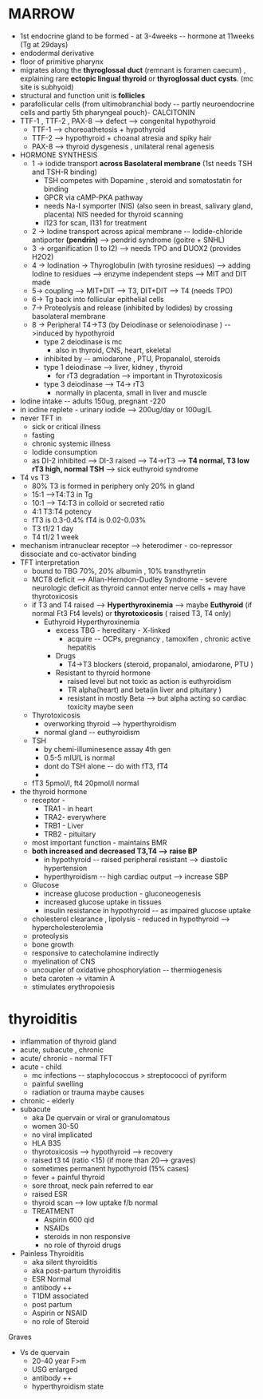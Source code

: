 # MARROW 
- 1st endocrine gland to be formed - at 3-4weeks -- hormone at 11weeks (Tg at 29days)
- endodermal derivative 
- floor of primitive pharynx 
- migrates along the **thyroglossal duct** (remnant is foramen caecum) , explaining rare **ectopic lingual thyroid** or **thyroglossal duct cysts**. (mc site is subhyoid) 
- structural and function unit is **follicles**  
- parafollicular cells (from ultimobranchial body -- partly neuroendocrine cells and partly 5th pharyngeal pouch)- CALCITONIN 
- TTF-1 , TTF-2 , PAX-8 --> defect --> congenital hypothyroid 
	- TTF-1 --> choreoathetosis + hypothyroid 
	- TTF-2 --> hypothyroid + choanal atresia and spiky hair 
	- PAX-8 --> thyroid dysgenesis , unilateral renal agenesis 
- HORMONE SYNTHESIS 
	- 1 -> iodide transport **across Basolateral membrane** (1st needs TSH and TSH-R binding)
		- TSH competes with Dopamine , steroid and somatostatin for binding 
		- GPCR via cAMP-PKA pathway 
		- needs Na-I symporter (NIS) (also seen in breast, salivary gland, placenta) NIS needed for thyroid scanning 
		- I123 for scan, I131 for treatment 
	- 2 -> Iodine transport across apical membrane -- Iodide-chloride antiporter **(pendrin)** --> pendrid syndrome (goitre + SNHL)
	- 3 -> organification (I to I2) --> needs TPO and DUOX2 (provides H2O2) 
	- 4 -> Iodination -> Thyroglobulin (with tyrosine residues) --> adding Iodine to residues --> enzyme independent steps --> MIT and DIT made
	- 5-> coupling --> MIT+DIT --> T3, DIT+DIT --> T4 (needs TPO)
	- 6-> Tg back into follicular epithelial  cells 
	- 7-> Proteolysis and release (inhibited by Iodides) by crossing basolateral membrane 
	- 8 -> Peripheral T4->T3 (by Deiodinase or selenoiodinase ) -->induced by hypothyroid 
		- type 2 deiodinase is mc 
			- also in thyroid, CNS, heart, skeletal 
		- inhibited by -- amiodarone , PTU, Propanalol, steroids 
		- type 1 deiodinase --> liver, kidney , thyroid  
			- for rT3 degradation --> important in Thyrotoxicosis 
		- type 3 deiodinase --> T4-> rT3 
			- normally in placenta, small in liver and muscle 
- Iodine intake -- adults 150ug, pregnant -220 
- in iodine replete - urinary iodide --> 200ug/day or 100ug/L 
- never TFT in 
	- sick or critical illness 
	- fasting 
	- chronic systemic illness 
	- Iodide consumption 
	- as DI-2 inhibited --> DI-3 raised --> T4->rT3 --> **T4 normal, T3 low rT3 high, normal TSH** --> sick euthyroid syndrome 
- T4 vs T3 
	- 80% T3 is formed in periphery only 20% in gland 
	- 15:1 -->T4:T3 in Tg
	- 10:1 --> T4:T3 in colloid or secreted ratio 
	- 4:1 T3:T4 potency 
	- fT3 is 0.3-0.4% fT4 is 0.02-0.03% 
	- T3 t1/2 1 day 
	- T4 t1/2 1 week
- mechanism  intranuclear receptor --> heterodimer - co-repressor dissociate and co-activator binding 
- TFT interpretation 
	- bound to TBG 70%, 20% albumin , 10% transthyretin 
	- MCT8 deficit --> Allan-Herndon-Dudley Syndrome - severe neurologic deficit as thyroid cannot enter nerve cells + may have thyrotoxicosis 
	- if T3 and T4 raised --> **Hyperthyroxinemia** --> maybe **Euthyroid** (if normal Ft3 Ft4 levels) or **thyrotoxicosis** ( raised T3, T4 only)
		- Euthyroid Hyperthyroxinemia 
			- excess TBG - hereditary - X-linked 
				- acquire -- OCPs, pregnancy , tamoxifen , chronic active hepatitis 
			- Drugs 
				- T4->T3 blockers (steroid, propanalol, amiodarone, PTU )
			- Resistant to thyroid hormone 
				- raised level but not toxic as action is euthyroidism 
				- TR alpha(heart) and beta(in liver and pituitary )
				- resistant in mostly Beta --> but alpha acting so cardiac toxicity maybe seen 
	- Thyrotoxicosis 
		- overworking thyroid --> hyperthyroidism 
		- normal gland -- euthyroidism 
	- TSH 
		- by chemi-illuminesence assay 4th gen 
		- 0.5-5 mIU/L is normal 
		- dont do TSH alone -- do with fT3, fT4 
		- 
	- fT3 5pmol/l, ft4 20pmol/l normal 
- the thyroid hormone 
	- receptor - 
		- TRA1 - in heart 
		- TRA2- everywhere 
		- TRB1 - Liver 
		- TRB2 - pituitary 
	- most important function - maintains BMR 
	- **both increased and decreased T3,T4 --> raise BP**
		- in hypothyroid -- raised peripheral resistant --> diastolic hypertension 
		- hyperthyroidism -- high cardiac output --> increase SBP 
	- Glucose 
		- increase glucose production - gluconeogenesis 
		- increased glucose uptake in tissues 
		- insulin resistance in hypothyroid -- as impaired glucose uptake 
	- cholesterol clearance , lipolysis 
			- reduced in hypothyroid --> hypercholesterolemia 
	- proteolysis 
	- bone growth 
	- responsive to catecholamine indirectly 
	- myelination of CNS 
	- uncoupler of oxidative phosphorylation -- thermiogenesis 
	- beta caroten -> vitamin A 
	- stimulates erythropoiesis 

# thyroiditis
- inflammation of thyroid gland 
- acute, subacute , chronic 
- acute/ chronic - normal TFT 
- acute - child 
	- mc infections -- staphylococcus > streptococci  of pyriform  
	- painful swelling 
	- radiation or trauma maybe causes 
- chronic - elderly 
- subacute 
	- aka De quervain or viral or granulomatous 
	- women 30-50 
	- no viral implicated 
	- HLA B35 
	- thyrotoxicosis --> hypothyroid --> recovery 
	- raised t3 t4 (ratio <15) (if more than 20--> graves) 
	- sometimes permanent hypothyroid (15% cases) 
	- fever + painful thyroid 
	- sore throat, neck pain referred to ear 
	- raised ESR 
	- thyroid scan --> low uptake f/b normal 
	- TREATMENT 
		- Aspirin 600 qid 
		- NSAIDs 
		- steroids in non responsive 
		- no role of thyroid drugs 
- Painless Thyroiditis 
	- aka silent thyroiditis 
	- aka post-partum thyroiditis 
	- ESR Normal 
	- antibody ++ 
	- T1DM associated 
	- post partum 
	- Aspirin or NSAID 
	- no role of Steroid 



Graves 
- Vs de quervain 
	- 20-40 year F>m
	- USG enlarged 
	- antibody ++ 
	- hyperthyroidism state 